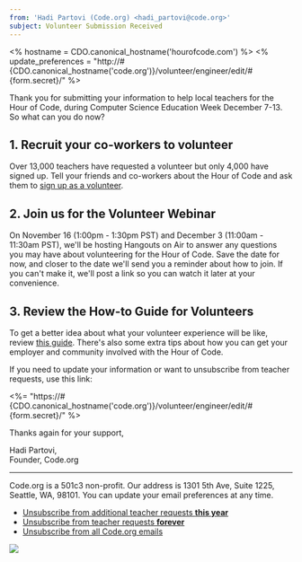 ```yaml
---
from: 'Hadi Partovi (Code.org) <hadi_partovi@code.org>'
subject: Volunteer Submission Received
---
```

<% hostname = CDO.canonical_hostname('hourofcode.com') %>
<% update_preferences = "http://#{CDO.canonical_hostname('code.org')}/volunteer/engineer/edit/#{form.secret}/" %>

Thank you for submitting your information to help local teachers for the Hour of Code, during Computer Science Education Week December 7-13. So what can you do now?

## 1. Recruit your co-workers to volunteer
Over 13,000 teachers have requested a volunteer but only 4,000 have signed up. Tell your friends and co-workers about the Hour of Code and ask them to [sign up as a volunteer](https://code.org/volunteer/engineer).

## 2. Join us for the Volunteer Webinar
On November 16 (1:00pm - 1:30pm PST) and December 3 (11:00am - 11:30am PST), we'll be hosting Hangouts on Air to answer any questions you may have about volunteering for the Hour of Code. Save the date for now, and closer to the date we'll send you a reminder about how to join. If you can't make it, we'll post a link so you can watch it later at your convenience.

## 3. Review the How-to Guide for Volunteers
To get a better idea about what your volunteer experience will be like, review [this guide](https://hourofcode.com/us/how-to/volunteers). There's also some extra tips about how you can get your employer and community involved with the Hour of Code.

If you need to update your information or want to unsubscribe from teacher requests, use this link:

<%= "https://#{CDO.canonical_hostname('code.org')}/volunteer/engineer/edit/#{form.secret}/" %>

Thanks again for your support,

Hadi Partovi,<br/>
Founder, Code.org

<hr/>

Code.org is a 501c3 non-profit. Our address is 1301 5th Ave, Suite 1225, Seattle, WA, 98101. You can update your email preferences at any time.

- [Unsubscribe from additional teacher requests **this year**](<%= update_preferences %>)
- [Unsubscribe from teacher requests **forever**](<%= update_preferences %>)
- [Unsubscribe from all Code.org emails](<%= unsubscribe_link %>)

![](<%= tracking_pixel %>)
